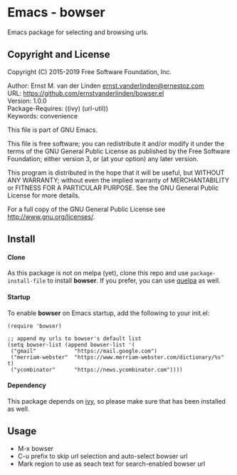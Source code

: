 Emacs - bowser
==============
Emacs package for selecting and browsing urls.

Copyright and License
---------------------
Copyright (C) 2015-2019  Free Software Foundation, Inc.

Author: Ernst M. van der Linden <ernst.vanderlinden@ernestoz.com> \
URL: https://github.com/ernstvanderlinden/bowser.el \
Version: 1.0.0 \
Package-Requires: ((ivy) (url-util)) \
Keywords: convenience

This file is part of GNU Emacs.

This file is free software; you can redistribute it and/or modify
it under the terms of the GNU General Public License as published by
the Free Software Foundation; either version 3, or (at your option)
any later version.

This program is distributed in the hope that it will be useful,
but WITHOUT ANY WARRANTY; without even the implied warranty of
MERCHANTABILITY or FITNESS FOR A PARTICULAR PURPOSE.  See the
GNU General Public License for more details.

For a full copy of the GNU General Public License
see <http://www.gnu.org/licenses/>.

Install
-------
#### Clone
As this package is not on melpa (yet), clone this repo and use ```package-install-file``` to install **bowser**. If you prefer, you can use [quelpa](https://github.com/quelpa/quelpa) as well.

#### Startup
To enable **bowser** on Emacs startup, add the following to your init.el:

```elisp
(require 'bowser)

;; append my urls to bowser's default list
(setq bowser-list (append bowser-list '(
 ("gmail"            "https://mail.google.com")
 ("merriam-webster"  "https://www.merriam-webster.com/dictionary/%s" t)
 ("ycombinator"      "https://news.ycombinator.com"))))
```

#### Dependency
This package depends on [ivy](https://melpa.org/#/ivy), so please make sure that has been installed as well.

Usage
-----
- M-x bowser
- C-u prefix to skip url selection and auto-select bowser url
- Mark region to use as seach text for search-enabled bowser url
